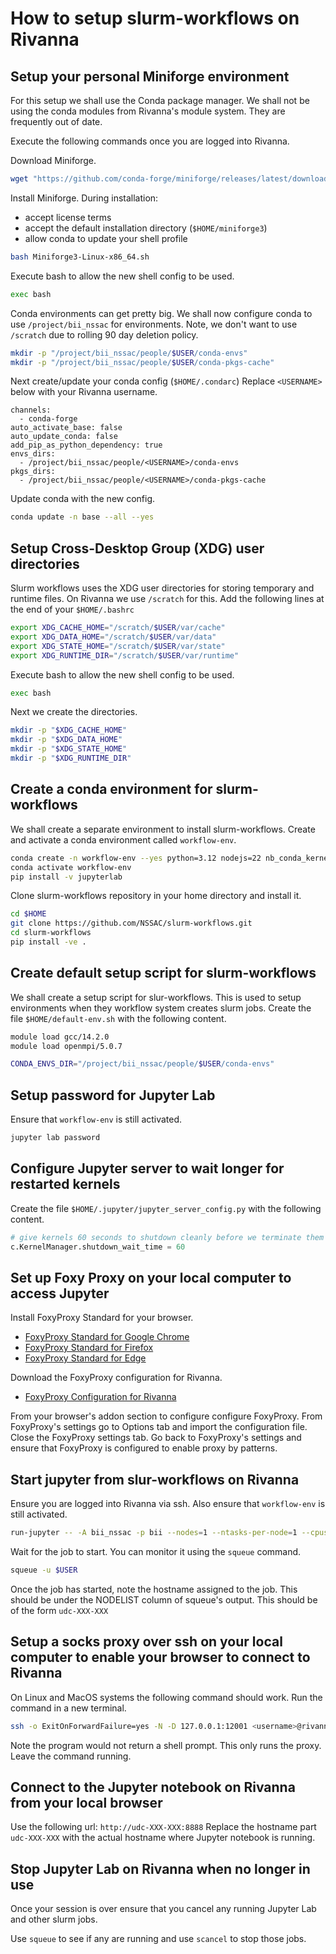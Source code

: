 # How to setup slurm-workflows on Rivanna

## Setup your personal Miniforge environment

For this setup we shall use the Conda package manager.
We shall not be using the conda modules from Rivanna's module system.
They are frequently out of date.

Execute the following commands once you are logged into Rivanna.

Download Miniforge.

```sh
wget "https://github.com/conda-forge/miniforge/releases/latest/download/Miniforge3-Linux-x86_64.sh"
```

Install Miniforge. During installation:
* accept license terms
* accept the default installation directory (`$HOME/miniforge3`)
* allow conda to update your shell profile

```sh
bash Miniforge3-Linux-x86_64.sh
```

Execute bash to allow the new shell config to be used.

```sh
exec bash
```

Conda environments can get pretty big.
We shall now configure conda to use `/project/bii_nssac` for environments.
Note, we don't want to use `/scratch` due to rolling 90 day deletion policy.

```sh
mkdir -p "/project/bii_nssac/people/$USER/conda-envs"
mkdir -p "/project/bii_nssac/people/$USER/conda-pkgs-cache"
```

Next create/update your conda config (`$HOME/.condarc`)
Replace `<USERNAME>` below with your Rivanna username.

```
channels:
  - conda-forge
auto_activate_base: false
auto_update_conda: false
add_pip_as_python_dependency: true
envs_dirs:
  - /project/bii_nssac/people/<USERNAME>/conda-envs
pkgs_dirs:
  - /project/bii_nssac/people/<USERNAME>/conda-pkgs-cache
```

Update conda with the new config.

```sh
conda update -n base --all --yes
```

## Setup Cross-Desktop Group (XDG) user directories

Slurm workflows uses the XDG user directories
for storing temporary and runtime files.
On Rivanna we use `/scratch` for this.
Add the following lines at the end of your `$HOME/.bashrc`

```sh
export XDG_CACHE_HOME="/scratch/$USER/var/cache"
export XDG_DATA_HOME="/scratch/$USER/var/data"
export XDG_STATE_HOME="/scratch/$USER/var/state"
export XDG_RUNTIME_DIR="/scratch/$USER/var/runtime"
```

Execute bash to allow the new shell config to be used.

```sh
exec bash
```

Next we create the directories.

```sh
mkdir -p "$XDG_CACHE_HOME"
mkdir -p "$XDG_DATA_HOME"
mkdir -p "$XDG_STATE_HOME"
mkdir -p "$XDG_RUNTIME_DIR"
```

## Create a conda environment for slurm-workflows

We shall create a separate environment to install slurm-workflows.
Create and activate a conda environment called `workflow-env`.

```sh
conda create -n workflow-env --yes python=3.12 nodejs=22 nb_conda_kernels
conda activate workflow-env
pip install -v jupyterlab
```

Clone slurm-workflows repository in your home directory and install it.
```sh
cd $HOME
git clone https://github.com/NSSAC/slurm-workflows.git
cd slurm-workflows
pip install -ve .
```

## Create default setup script for slurm-workflows

We shall create a setup script for slur-workflows.
This is used to setup environments when they workflow system creates slurm jobs.
Create the file `$HOME/default-env.sh` with the following content.

```sh
module load gcc/14.2.0
module load openmpi/5.0.7

CONDA_ENVS_DIR="/project/bii_nssac/people/$USER/conda-envs"
```

## Setup password for Jupyter Lab

Ensure that `workflow-env` is still activated.

```sh
jupyter lab password
```

## Configure Jupyter server to wait longer for restarted kernels

Create the file `$HOME/.jupyter/jupyter_server_config.py` with the following
content.

```python
# give kernels 60 seconds to shutdown cleanly before we terminate them
c.KernelManager.shutdown_wait_time = 60
```

## Set up Foxy Proxy on your local computer to access Jupyter

Install FoxyProxy Standard for your browser.

* [FoxyProxy Standard for Google Chrome](https://chromewebstore.google.com/detail/foxyproxy/gcknhkkoolaabfmlnjonogaaifnjlfnp?pli=1)
* [FoxyProxy Standard for Firefox](https://addons.mozilla.org/en-US/firefox/addon/foxyproxy-standard/)
* [FoxyProxy Standard for Edge](https://microsoftedge.microsoft.com/addons/detail/foxyproxy/flcnoalcefgkhkinjkffipfdhglnpnem)

Download the FoxyProxy configuration for Rivanna.

* [FoxyProxy Configuration for Rivanna](../extra/Rivanna-FoxyProxy_2024-06-06.json)

From your browser's addon section to configure configure FoxyProxy.
From FoxyProxy's settings go to Options tab and import the configuration file.
Close the FoxyProxy settings tab.
Go back to FoxyProxy's settings and ensure that FoxyProxy is configured to enable proxy by patterns.

## Start jupyter from slur-workflows on Rivanna

Ensure you are logged into Rivanna via ssh.
Also ensure that `workflow-env` is still activated.

```sh
run-jupyter -- -A bii_nssac -p bii --nodes=1 --ntasks-per-node=1 --cpus-per-task=40 --mem=0 -t 3-00:00:00
```

Wait for the job to start.
You can monitor it using the `squeue` command.

```sh
squeue -u $USER
```

Once the job has started, note the hostname assigned to the job.
This should be under the NODELIST column of squeue's output.
This should be of the form `udc-XXX-XXX`

## Setup a socks proxy over ssh on your local computer to enable your browser to connect to Rivanna

On Linux and MacOS systems the following command should work.
Run the command in a new terminal.

```sh
ssh -o ExitOnForwardFailure=yes -N -D 127.0.0.1:12001 <username>@rivanna.hpc.virginia.edu
```

Note the program would not return a shell prompt.
This only runs the proxy.
Leave the command running.

## Connect to the Jupyter notebook on Rivanna from your local browser

Use the following url: `http://udc-XXX-XXX:8888`
Replace the hostname part `udc-XXX-XXX` with the actual hostname where
Jupyter notebook is running.

## Stop Jupyter Lab on Rivanna when no longer in use

Once your session is over ensure that you cancel any running Jupyter Lab and
other slurm jobs.

Use `squeue` to see if any are running and use `scancel` to stop those jobs.
